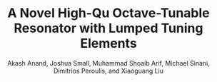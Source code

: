 ---
type: conference
title: A Novel High-Qu Octave-Tunable Resonator with Lumped Tuning Elements
author: Akash Anand, Joshua Small, Muhammad Shoaib Arif, Michael Sinani, Dimitrios Peroulis, and Xiaoguang Liu
journal:
volume:
number:
year: 2013
month: Jun.
doi: 10.1109/MWSYM.2013.6697760
pages:
publisher:
booktitle: IEEE MTT-S International Microwave Symposium (IMS)
note:
sort_key: 201306
bib_key: aanand2013b
topic: tunable-filter
---